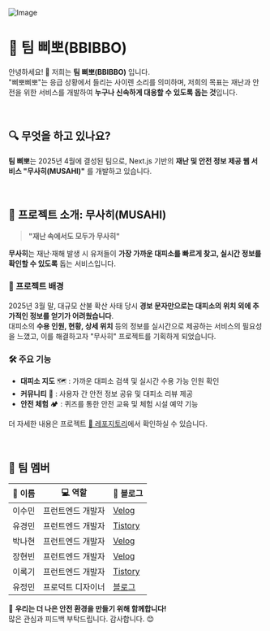 ![Image](https://github.com/user-attachments/assets/751fc626-3b29-4175-99bf-fa2320a5ff6f)

# 🚨 팀 삐뽀(BBIBBO)

안녕하세요! 👋  저희는 **팀 삐뽀(BBIBBO)** 입니다.  
"삐뽀삐뽀"는 응급 상황에서 들리는 사이렌 소리를 의미하며, 저희의 목표는 재난과 안전을 위한 서비스를 개발하여 **누구나 신속하게 대응할 수 있도록 돕는 것**입니다.  

<br>

## 🔍 무엇을 하고 있나요?

**팀 삐뽀**는 2025년 4월에 결성된 팀으로, Next.js 기반의 **재난 및 안전 정보 제공 웹 서비스 "무사히(MUSAHI)"** 를 개발하고 있습니다.

<br>

## 📌 프로젝트 소개: 무사히(MUSAHI)

> **"재난 속에서도 모두가 무사히"**  

**무사히**는 재난·재해 발생 시 유저들이 **가장 가까운 대피소를 빠르게 찾고, 실시간 정보를 확인할 수 있도록** 돕는 서비스입니다.  

### 🚨 프로젝트 배경  
2025년 3월 말, 대규모 산불 확산 사태 당시 **경보 문자만으로는 대피소의 위치 외에 추가적인 정보를 얻기가 어려웠습니다**.  
대피소의 **수용 인원, 현황, 상세 위치** 등의 정보를 실시간으로 제공하는 서비스의 필요성을 느꼈고, 이를 해결하고자 "무사히" 프로젝트를 기획하게 되었습니다.  

### 🛠 주요 기능  
- **대피소 지도** 🗺️ : 가까운 대피소 검색 및 실시간 수용 가능 인원 확인  
- **커뮤니티** 💬 : 사용자 간 안전 정보 공유 및 대피소 리뷰 제공  
- **안전 체험** 🏕️ : 퀴즈를 통한 안전 교육 및 체험 시설 예약 기능  

더 자세한 내용은 프로젝트 [📖 레포지토리](https://github.com/your-org/musahi)에서 확인하실 수 있습니다.  

<br>

## 👥 팀 멤버

|👤 이름|💻 역할|🔗 블로그|
|------|---|---|
|이수민|프런트엔드 개발자|[Velog](https://velog.io/@suminlee0409/posts)|
|유경민|프런트엔드 개발자|[Tistory](https://yuuuuukko.tistory.com/)|
|박나현|프런트엔드 개발자|[Velog](https://velog.io/@pna9904/posts)|
|장현빈|프런트엔드 개발자|[Velog](https://velog.io/@33hyun/posts)|
|이록기|프런트엔드 개발자|[Tistory](https://tigulmoa.tistory.com/)|
|유정민|프로덕트 디자이너|[블로그]()|

🚀 **우리는 더 나은 안전 환경을 만들기 위해 함께합니다!**  
많은 관심과 피드백 부탁드립니다. 감사합니다. 😊  
